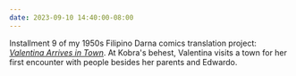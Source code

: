 ```yaml
---
date: 2023-09-10 14:40:00-08:00
---
```


Installment 9 of my 1950s Filipino Darna comics translation project: [_Valentina Arrives in Town_](https://multoghost.wordpress.com/2023/09/10/1950s-darna-valentina-arrives-in-town/). At Kobra's behest, Valentina visits a town for her first encounter with people besides her parents and Edwardo.
